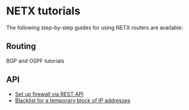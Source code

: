 # NETX tutorials

The following step-by-step guides for using NETX routers are available:

## Routing

BGP and OSPF tutorials

## API

* [Set up firewall via REST API](api/firewall.md)
* [Blacklist for a temporary block of IP addresses](api/blacklist.md)
